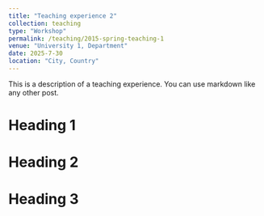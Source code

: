 ```yaml
---
title: "Teaching experience 2"
collection: teaching
type: "Workshop"
permalink: /teaching/2015-spring-teaching-1
venue: "University 1, Department"
date: 2025-7-30
location: "City, Country"
---
```


This is a description of a teaching experience. You can use markdown like any other post.

Heading 1
======

Heading 2
======

Heading 3
======
